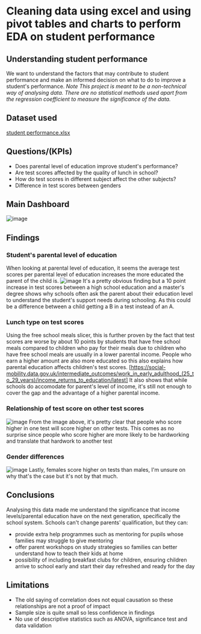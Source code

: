 # Cleaning data using excel and using pivot tables and charts to perform EDA on student performance
## Understanding student performance
We want to understand the factors that may contribute to student performance and make an informed decision on what to do to improve a student's performance.
*Note*
*This project is meant to be a non-technical way of analysing data. There are no statistical methods used apart from the regression coefficient to measure the significance of the data.*

## Dataset used
[student performance.xlsx](https://github.com/votene22/victor-s_portfolio/blob/main/student%20performance.xlsx)

## Questions/(KPIs)
- Does parental level of education improve student's performance?
- Are test scores affected by the quality of lunch in school?
- How do test scores in different subject affect the other subjects?
- Difference in test scores between genders


## Main Dashboard
![image](https://github.com/user-attachments/assets/545f7fd5-e598-48b3-ad9a-39a17b395fda)

## Findings
### Student's parental level of education
When looking at parental level of education, it seems the average test scores per parental level of education increases the more educated the parent of the child is.
![image](https://github.com/user-attachments/assets/39d5b274-6d86-4568-a53a-959782024585)
It's a pretty obvious finding but a 10 point increase in test scores between a high school education and a master's degree shows why schools often ask the parent about their education level to understand the student's support needs during schooling. As this could be a difference between a child getting a B in a test instead of an A.

### Lunch type on test scores
Using the free school meals slicer, this is further proven by the fact that test scores are worse by about 10 points by students that have free school meals compared to children who pay for their meals due to children who have free school meals are usually in a lower parental income. 
People who earn a higher amount are also more educated so this also explains how parental education affects children's test scores. [https://social-mobility.data.gov.uk/intermediate_outcomes/work_in_early_adulthood_(25_to_29_years)/income_returns_to_education/latest]
It also shows that while schools do accomodate for parent's level of income, it's still not enough to cover the gap and the advantage of a higher parental income.

### Relationship of test score on other test scores
![image](https://github.com/user-attachments/assets/be997217-b637-4284-8c90-1eeeb4b1a691)
From the image above, it's pretty clear that people who score higher in one test will score higher on other tests. This comes as no surprise since people who score higher are more likely to be hardworking and translate that hardwork to another test

### Gender differences
![image](https://github.com/user-attachments/assets/7e1901ea-073b-4661-97b6-1022a51d1a7e)
Lastly, females score higher on tests than males, I'm unsure on why that's the case but it's not by that much. 

## Conclusions
Analysing this data made me understand the significance that income levels/parental education have on the next generation, specifically the school system.
Schools can't change parents' qualification, but they can:
- provide extra help programmes such as mentoring for pupils whose families may struggle to give mentoring
- offer parent workshops on study strategies so families can better understand how to teach their kids at home
- possibility of including breakfast clubs for children, ensuring children arrive to school early and start their day refreshed and ready for the day

## Limitations
- The old saying of correlation does not equal causation so these relationships are not a proof of impact
- Sample size is quite small so less confidence in findings
- No use of descriptive statistics such as ANOVA, significance test and data validation



